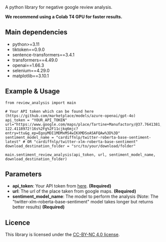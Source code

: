 A python library for negative google review analysis.

**We recommend using a Colab T4 GPU for faster results.**

## Main dependencies
* python>=3.11
* tiktoken==0.9.0
* sentence-transformers==3.4.1
* transformers==4.49.0
* openai==1.66.3
* selenium==4.29.0
* matplotlib==3.10.1

## Example & Usage
```
from review_analysis import main

# Your API token which can be found here (https://github.com/marketplace/models/azure-openai/gpt-4o)
api_token = "YOUR_API_TOKEN"
url="https://www.google.com/maps/place/Tartine+Manufactory/@37.7641381,-122.4072274,15.17z/data=!4m14!1m7!3m6!1s0x14a1bd1aea890b7b:0x678031344322f3af!2sKalamaki+Bar!8m2!3d37.9654755!4d23.7257512!16s%2Fg%2F11b6xk37_y!3m5!1s0x808f7e308f2ed1bb:0x88d7d35712aa2ba3!8m2!3d37.7618278!4d-122.4118972!16s%2Fg%2F11cjkq6mjc?entry=ttu&g_ep=EgoyMDI1MDMxMS4wIKXMDSoASAFQAw%3D%3D"
sentiment_model_name = "cardiffnlp/twitter-roberta-base-sentiment-latest" # OR "cardiffnlp/twitter-xlm-roberta-base-sentiment"
download_destination_folder = "src/to/your/download/folder"

main.sentiment_review_analysis(api_token, url, sentiment_model_name, download_destination_folder)
```

## Parameters
* **api_token**: Your API token from [here](https://github.com/marketplace/models/azure-openai/gpt-4o). **(Required)**  
* **url**: The url of the place taken from google maps. **(Required)**  
* **sentiment_model_name**: The model to perform the analysis (Note: The "twitter-xlm-roberta-base-sentiment" model takes longer but returns better results) **(Required)**  

## Licence
This library is licensed under the [CC-BY-NC 4.0 license](https://creativecommons.org/licenses/by-nc/4.0/).